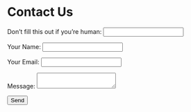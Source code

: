 # Contact Us

<div class="w-full max-w-none">

<form name="contact" method="POST" netlify netlify-honeypot="bot-field"  data-netlify-recaptcha="true">
  <p class="hidden">
    <label>
      Don’t fill this out if you’re human: <input name="bot-field" />
    </label>
  </p>
  <p>
    <label class="flex flex-col">Your Name: <input type="text" name="name" /></label>   
  </p>
  <p>
    <label class="flex flex-col">Your Email: <input type="email" name="email" /></label>
  </p>
  <p>
    <label class="flex flex-col">Message: <textarea name="message"></textarea></label>
  </p>
  <p>
    <button class="border border-black px-4 " type="submit">Send</button>
  </p>
  <p><div class="m-8" data-netlify-recaptcha="true"></div></p>
</form>




</div>
